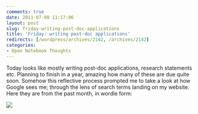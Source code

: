 ```yaml
---
comments: true
date: 2011-07-08 11:17:06
layout: post
slug: friday-writing-post-doc-applications
title: 'Friday: writing post-doc applications'
redirects: [/wordpress/archives/2142, /archives/2142]
categories:
- Open Notebook Thoughts
---
```


Today looks like mostly writing post-doc applications, research statements etc.  Planning to finish in a year, amazing how many of these are due quite soon.  Somehow this reflective process prompted me to take a look at how Google sees me; through the lens of search terms landing on my website.  Here they are from the past month, in wordle form:

![]( http://farm6.staticflickr.com/5116/5915718057_24c2c1246c_o.png )


